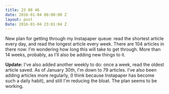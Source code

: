 ```yaml
---
title: 23 08 46
date: 2016-01-04 00:00:00 Z
layout: post
Date: 2016-01-04 23:01:04 Z
---
```


New plan for getting through my Instapaper queue: read the shortest article every day, and read the longest article every week. There are 104 articles in there now. I'm wondering how long this will take to get through. More than 14 weeks, probably, as I'll also be adding new things to it. 

**Update:** I've also added another weekly to do: once a week, read the oldest article saved. As of January 30th, I'm down to 79 articles. I've also been adding articles more regularly, (I think because Instapaper has become such a daily habit), and still I'm reducing the bloat. The plan seems to be working. 